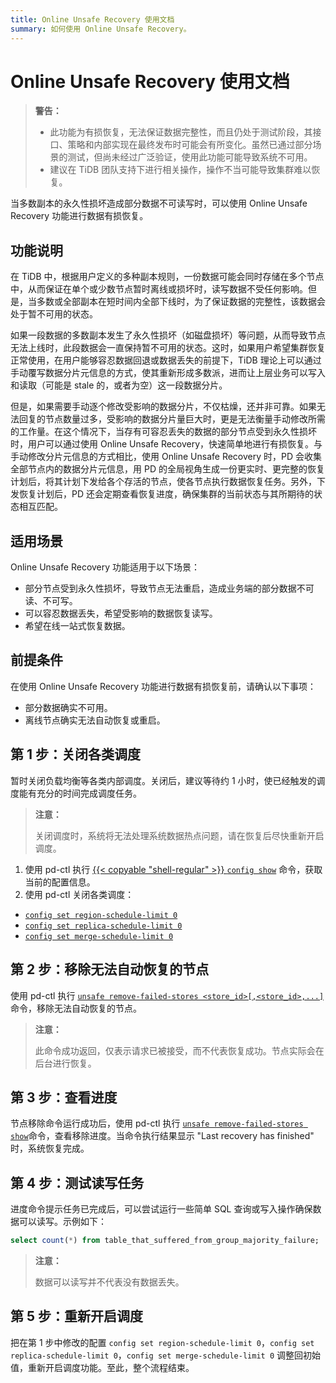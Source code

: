 ```yaml
---
title: Online Unsafe Recovery 使用文档
summary: 如何使用 Online Unsafe Recovery。
---
```


# Online Unsafe Recovery 使用文档

> **警告：**
>
> - 此功能为有损恢复，无法保证数据完整性，而且仍处于测试阶段，其接口、策略和内部实现在最终发布时可能会有所变化。虽然已通过部分场景的测试，但尚未经过广泛验证，使用此功能可能导致系统不可用。
> - 建议在 TiDB 团队支持下进行相关操作，操作不当可能导致集群难以恢复。

当多数副本的永久性损坏造成部分数据不可读写时，可以使用 Online Unsafe Recovery 功能进行数据有损恢复。

## 功能说明

在 TiDB 中，根据用户定义的多种副本规则，一份数据可能会同时存储在多个节点中，从而保证在单个或少数节点暂时离线或损坏时，读写数据不受任何影响。但是，当多数或全部副本在短时间内全部下线时，为了保证数据的完整性，该数据会处于暂不可用的状态。

如果一段数据的多数副本发生了永久性损坏（如磁盘损坏）等问题，从而导致节点无法上线时，此段数据会一直保持暂不可用的状态。这时，如果用户希望集群恢复正常使用，在用户能够容忍数据回退或数据丢失的前提下，TiDB 理论上可以通过手动覆写数据分片元信息的方式，使其重新形成多数派，进而让上层业务可以写入和读取（可能是 stale 的，或者为空）这一段数据分片。

但是，如果需要手动逐个修改受影响的数据分片，不仅枯燥，还并非可靠。如果无法回复的节点数量过多，受影响的数据分片量巨大时，更是无法衡量手动修改所需的工作量。在这个情况下，当存有可容忍丢失的数据的部分节点受到永久性损坏时，用户可以通过使用 Online Unsafe Recovery，快速简单地进行有损恢复。与手动修改分片元信息的方式相比，使用 Online Unsafe Recovery 时，PD 会收集全部节点内的数据分片元信息，用 PD 的全局视角生成一份更实时、更完整的恢复计划后，将其计划下发给各个存活的节点，使各节点执行数据恢复任务。另外，下发恢复计划后，PD 还会定期查看恢复进度，确保集群的当前状态与其所期待的状态相互匹配。

## 适用场景

Online Unsafe Recovery 功能适用于以下场景：

* 部分节点受到永久性损坏，导致节点无法重启，造成业务端的部分数据不可读、不可写。
* 可以容忍数据丢失，希望受影响的数据恢复读写。
* 希望在线一站式恢复数据。

## 前提条件

在使用 Online Unsafe Recovery 功能进行数据有损恢复前，请确认以下事项：

* 部分数据确实不可用。
* 离线节点确实无法自动恢复或重启。

## 第 1 步：关闭各类调度

暂时关闭负载均衡等各类内部调度。关闭后，建议等待约 1 小时，使已经触发的调度能有充分的时间完成调度任务。

> **注意：**
>
> 关闭调度时，系统将无法处理系统数据热点问题，请在恢复后尽快重新开启调度。

1. 使用 pd-ctl 执行 [{{< copyable "shell-regular" >}} `config show`](/pd-control.md#config-show--set-option-value--placement-rules) 命令，获取当前的配置信息。
2. 使用 pd-ctl 关闭各类调度：

  * [`config set region-schedule-limit 0`](/pd-control.md#config-show--set-option-value--placement-rules)
  * [`config set replica-schedule-limit 0`](/pd-control.md#config-show--set-option-value--placement-rules)
  * [`config set merge-schedule-limit 0`](/pd-control.md#config-show--set-option-value--placement-rules)

## 第 2 步：移除无法自动恢复的节点

使用 pd-ctl 执行 [`unsafe remove-failed-stores <store_id>[,<store_id>,...]`](/pd-control.md#unsafe-remove-failed-stores-store-ids--show--history)命令，移除无法自动恢复的节点。

> **注意：**
>
> 此命令成功返回，仅表示请求已被接受，而不代表恢复成功。节点实际会在后台进行恢复。

## 第 3 步：查看进度

节点移除命令运行成功后，使用 pd-ctl 执行 [`unsafe remove-failed-stores show`](/pd-control.md#config-show--set-option-value--placement-rules)命令，查看移除进度。当命令执行结果显示 "Last recovery has finished" 时，系统恢复完成。

## 第 4 步：测试读写任务

进度命令提示任务已完成后，可以尝试运行一些简单 SQL 查询或写入操作确保数据可以读写。示例如下：

```sql
select count(*) from table_that_suffered_from_group_majority_failure;
```

> **注意：**
>
> 数据可以读写并不代表没有数据丢失。

## 第 5 步：重新开启调度

把在第 1 步中修改的配置 `config set region-schedule-limit 0`，`config set replica-schedule-limit 0`，`config set merge-schedule-limit 0` 调整回初始值，重新开启调度功能。至此，整个流程结束。